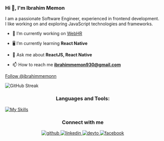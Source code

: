 
<!DOCTYPE html>
<html>
<head> 
<script async defer src="https://buttons.github.io/buttons.js"></script>
  </head>
<body>

<h3>Hi 👋, I'm Ibrahim Memon</h3>

<p>I am a passionate Software Engineer, experienced in frontend development. I like working on and exploring JavaScript technologies and frameworks.</p>

- 🔭 I’m currently working on [WebHR](https://web.hr/)

- 🖥 I’m currently learning **React Native**

- 💬 Ask me about **ReactJS, React Native**

- 📫 How to reach me **ibrahimmemon930@gmail.com**

<!-- Place this tag where you want the button to render. -->
<a class="github-button" href="https://github.com/ibrahimmemonn" data-color-scheme="no-preference: light; light: light; dark: dark;" aria-label="Follow @ibrahimmemonn on GitHub">Follow @ibrahimmemonn</a>

![GitHub Streak](https://streak-stats.demolab.com/?user=ibrahimmemonn)

<h3 align="center">Languages and Tools:</h3>

[![My Skills](https://skillicons.dev/icons?i=react,redux,nodejs,nextjs,androidstudio,mongodb,figma,firebase,gatsby,js,ps,ts,cpp,html&theme=light)](https://skillicons.dev)


<h3 align="center">Connect with me</h3>
<div align="center">
<a href="https://github.com/ibrahimmemonn" target="_blank">
<img src=https://img.shields.io/badge/github-%2324292e.svg?&style=for-the-badge&logo=github&logoColor=white alt=github style="margin-bottom: 5px;" />
</a>
<a href="https://linkedin.com/in/ibrahim-memon-12290323a/" target="_blank">
<img src=https://img.shields.io/badge/linkedin-%231E77B5.svg?&style=for-the-badge&logo=linkedin&logoColor=white alt=linkedin style="margin-bottom: 5px;" />
</a>
<a href="https://dev.to/ibrahimmemonn" target="_blank">
<img src=https://img.shields.io/badge/dev.to-%2308090A.svg?&style=for-the-badge&logo=dev.to&logoColor=white alt=devto style="margin-bottom: 5px;" />
</a>
<a href="https://www.facebook.com/ibii.memon" target="_blank">
<img src=https://img.shields.io/badge/facebook-%232E87FB.svg?&style=for-the-badge&logo=facebook&logoColor=white alt=facebook style="margin-bottom: 5px;" />
</a>  
</div>

<br/>
</body>
</html>
